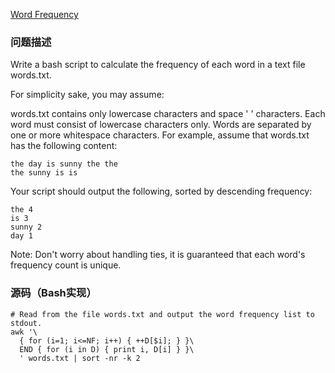 [Word Frequency](https://leetcode.com/problems/word-frequency/description/)

### 问题描述
Write a bash script to calculate the frequency of each word in a text file words.txt.

For simplicity sake, you may assume:

words.txt contains only lowercase characters and space ' ' characters.
Each word must consist of lowercase characters only.
Words are separated by one or more whitespace characters.
For example, assume that words.txt has the following content:
```
the day is sunny the the
the sunny is is
```
Your script should output the following, sorted by descending frequency:
```
the 4
is 3
sunny 2
day 1
```
Note:
Don't worry about handling ties, it is guaranteed that each word's frequency count is unique.

### 源码（Bash实现）
```
# Read from the file words.txt and output the word frequency list to stdout.
awk '\
  { for (i=1; i<=NF; i++) { ++D[$i]; } }\
  END { for (i in D) { print i, D[i] } }\
  ' words.txt | sort -nr -k 2
```
